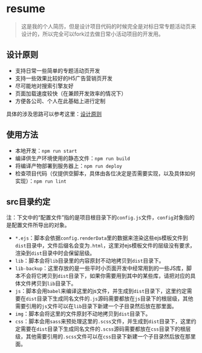 # resume

> 这是我的个人简历，但是设计项目代码的时候完全是对标日常专题活动页来设计的，所以完全可以fork过去做日常小活动项目的开发用。

## 设计原则

- 支持日常一些简单的专题活动页开发
- 支持一些效果比较好的H5广告营销页开发
- 尽可能地对搜索引擎友好
- 页面加载速度较快（在兼顾开发效率的情况下）
- 方便各公司、个人在此基础上进行定制

具体的涉及思路可以参考这里：[设计原则](./docs/涉及原则.md)

## 使用方法

- 本地开发：`npm run start`
- 编译供生产环境使用的静态文件：`npm run build`
- 将编译产物部署到服务器上：`npm run deploy`
- 检查项目代码（仅提供空脚本，具体由各位决定是否需要实现，以及具体如何实现）：`npm run lint`

## src目录约定

注：下文中的“配置文件”指的是项目根目录下的`config.js`文件，`config`对象指的是配置文件所导出的对象。

- `*.ejs`：脚本会依据`config.renderData`里的数据来渲染这些ejs模板文件到`dist`目录中，文件后缀名会变为`.html`，这里对ejs模板文件的层级没有要求，渲染到`dist`目录中时会保留层级。
- `lib`：脚本会将`lib`目录里的内容原封不动地拷贝到`dist`目录下。
- `lib-backup`：这里存放的是一些平时小页面开发中经常用到的一些JS库，脚本不会将它拷贝到`dist`目录下，如果你需要用到其中的某些库，请把对应的具体文件拷贝到`lib`目录下。
- `js`：脚本会用`babel`来编译这里的js文件，并生成到`dist`目录下，这里约定需要在`dist`目录下生成同名文件的`.js`源码需要都放在`js`目录下的根层级，其他需要引用的`js`文件可以在`lib`目录下新建一个子目录然后放在那里面。
- `img`：脚本会将这里的文件原封不动地拷贝到`dist`目录下。
- `css`：脚本会用`sass`来预处理这里的`.scss`文件，并生成到`dist`目录下，这里约定需要在`dist`目录下生成同名文件的`.scss`源码需要都放在`css`目录下的根层级，其他需要引用的`.scss`文件可以在`css`目录下新建一个子目录然后放在那里面。
